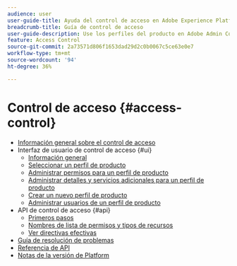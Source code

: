 ```yaml
---
audience: user
user-guide-title: Ayuda del control de acceso en Adobe Experience Platform
breadcrumb-title: Guía de control de acceso
user-guide-description: Use los perfiles del producto en Adobe Admin Console para vincular a los usuarios con permisos y entornos limitados.
feature: Access Control
source-git-commit: 2a73571d806f1653dad29d2c0b0067c5ce63e0e7
workflow-type: tm+mt
source-wordcount: '94'
ht-degree: 36%

---
```



# Control de acceso {#access-control}

* [Información general sobre el control de acceso](home.md)
* Interfaz de usuario de control de acceso {#ui}
   * [Información general](ui/overview.md)
   * [Seleccionar un perfil de producto](ui/browse.md)
   * [Administrar permisos para un perfil de producto](ui/permissions.md)
   * [Administrar detalles y servicios adicionales para un perfil de producto](ui/details-and-services.md)
   * [Crear un nuevo perfil de producto](ui/create-profile.md)
   * [Administrar usuarios de un perfil de producto](ui/users.md)
* API de control de acceso {#api}
   * [Primeros pasos](api/getting-started.md)
   * [Nombres de lista de permisos y tipos de recursos](api/permissions-and-resource-types.md)
   * [Ver directivas efectivas](api/effective-policies.md)
* [Guía de resolución de problemas](troubleshooting-guide.md)
* [Referencia de API](https://www.adobe.io/experience-platform-apis/references/access-control/)
* [Notas de la versión de Platform](https://www.adobe.com/go/platform-release-notes-en)